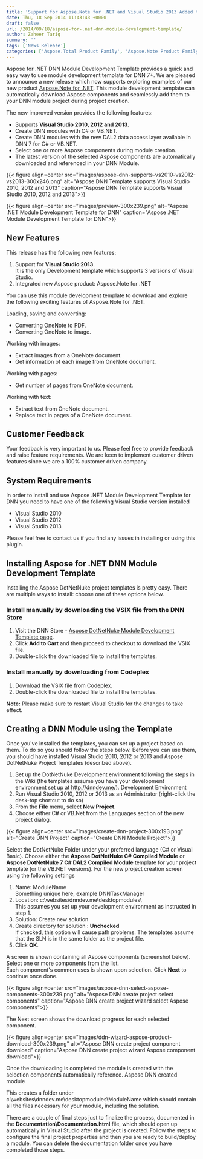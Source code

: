 ```yaml
---
title: 'Support for Aspose.Note for .NET and Visual Studio 2013 Added to Aspose for .NET DNN Module Development Template'
date: Thu, 18 Sep 2014 11:43:43 +0000
draft: false
url: /2014/09/18/aspose-for-.net-dnn-module-development-template/
author: Zaheer Tariq
summary: ''
tags: ['News Release']
categories: ['Aspose.Total Product Family', 'Aspose.Note Product Family']
---
```


Aspose for .NET DNN Module Development Template provides a quick and easy way to use module development template for DNN 7+. We are pleased to announce a new release which now supports exploring examples of our new product [Aspose.Note for .NET][1]. This module development template can automatically download Aspose components and seamlessly add them to your DNN module project during project creation.

The new improved version provides the following features:

*   Supports **Visual Studio 2010, 2012 and 2013.**
*   Create DNN modules with C# or VB.NET.
*   Create DNN modules with the new DAL2 data access layer available in DNN 7 for C# or VB.NET.
*   Select one or more Aspose components during module creation.
*   The latest version of the selected Aspose components are automatically downloaded and referenced in your DNN Module.



{{< figure align=center src="images/aspose-dnn-supports-vs2010-vs2012-vs2013-300x246.png" alt="Aspose DNN Template supports Visual Studio 2010, 2012 and 2013" caption="Aspose DNN Template supports Visual Studio 2010, 2012 and 2013">}}




{{< figure align=center src="images/preview-300x239.png" alt="Aspose .NET Module Development Template for DNN" caption="Aspose .NET Module Development Template for DNN">}}


## New Features

This release has the following new features:

1.  Support for **Visual Studio 2013**.  
    It is the only Development template which supports 3 versions of Visual Studio.
2.  Integrated new Aspose product: Aspose.Note for .NET

You can use this module development template to download and explore the following exciting features of Aspose.Note for .NET.

Loading, saving and converting:

*   Converting OneNote to PDF.
*   Converting OneNote to image.

Working with images:

*   Extract images from a OneNote document.
*   Get information of each image from OneNote document.

Working with pages:

*   Get number of pages from OneNote document.

Working with text:

*   Extract text from OneNote document.
*   Replace text in pages of a OneNote document.

## Customer Feedback

Your feedback is very important to us. Please feel free to provide feedback and raise feature requirements. We are keen to implement customer driven features since we are a 100% customer driven company.

## System Requirements

In order to install and use Aspose .NET Module Development Template for DNN you need to have one of the following Visual Studio version installed

*   Visual Studio 2010
*   Visual Studio 2012
*   Visual Studio 2013

Please feel free to contact us if you find any issues in installing or using this plugin.

## Installing Aspose for .NET DNN Module Development Template

Installing the Aspose DotNetNuke project templates is pretty easy. There are multiple ways to install: choose one of these options below.

### Install manually by downloading the VSIX file from the DNN Store

1.  Visit the DNN Store - [Aspose DotNetNuke Module Development Template page][2].
2.  Click **Add to Cart** and then proceed to checkout to download the VSIX file.
3.  Double-click the downloaded file to install the templates.

### Install manually by downloading from Codeplex

1.  Download the VSIX file from Codeplex.
2.  Double-click the downloaded file to install the templates.

**Note:** Please make sure to restart Visual Studio for the changes to take effect.

## Creating a DNN Module using the Template

Once you've installed the templates, you can set up a project based on them. To do so you should follow the steps below. Before you can use them, you should have installed Visual Studio 2010, 2012 or 2013 and Aspose DotNetNuke Project Templates (described above).

1.  Set up the DotNetNuke Development environment following the steps in the Wiki (the templates assume you have your development environment set up at http://dnndev.me/). Development Environment
2.  Run Visual Studio 2010, 2012 or 2013 as an Administrator (right-click the desk-top shortcut to do so)
3.  From the **File** menu, select **New Project**.
4.  Choose either C# or VB.Net from the Languages section of the new project dialog.



{{< figure align=center src="images/create-dnn-project-300x193.png" alt="Create DNN Project" caption="Create DNN Module Project">}}


Select the DotNetNuke Folder under your preferred language (C# or Visual Basic). Choose either the **Aspose DotNetNuke C# Compiled Module** or **Aspose DotNetNuke 7 C# DAL2 Compiled Module** template for your project template (or the VB.NET versions). For the new project creation screen using the following settings

1.  Name: ModuleName  
    Something unique here, example DNNTaskManager
2.  Location: c:\\websites\\dnndev.me\\desktopmodules\\  
    This assumes you set up your development environment as instructed in step 1.
3.  Solution: Create new solution
4.  Create directory for solution : **Unchecked**  
    If checked, this option will cause path problems. The templates assume that the SLN is in the same folder as the project file.
5.  Click **OK**.

A screen is shown containing all Aspose components (screenshot below). Select one or more components from the list.  
Each component's common uses is shown upon selection. Click **Next** to continue once done.



{{< figure align=center src="images/aspose-dnn-select-aspose-components-300x239.png" alt="Aspose DNN create project select components" caption="Aspose DNN create project wizard select Aspose components">}}


The Next screen shows the download progress for each selected component.



{{< figure align=center src="images/ddn-wizard-aspose-product-download-300x239.png" alt="Aspose DNN create project component download" caption="Aspose DNN create project wizard Aspose component download">}}


Once the downloading is completed the module is created with the selection components automatically reference. Aspose DNN created module

This creates a folder under c:\\websites\\dnndev.me\\desktopmodules\\ModuleName which should contain all the files necessary for your module, including the solution.

There are a couple of final steps just to finalize the process, documented in the **Documentation\\Documentation.html** file, which should open up automatically in Visual Studio after the project is created. Follow the steps to configure the final project properties and then you are ready to build/deploy a module. You can delete the documentation folder once you have completed those steps.




[1]: https://products.aspose.com/note/net
[2]: http://store.dnnsoftware.com/home/product-details/aspose-net-module-development-template-for-dnn




